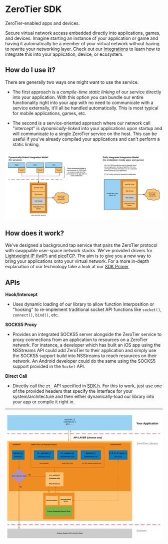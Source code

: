 ZeroTier SDK
======

ZeroTier-enabled apps and devices.

Secure virtual network access embedded directly into applications, games, and devices. Imagine starting an instance of your application or game and having it automatically be a member of your virtual network without having to rewrite your networking layer. Check out our [Integrations](integrations/) to learn how to integrate this into your application, device, or ecosystem.

## How do I use it?

There are generally two ways one might want to use the service. 

 - The first approach is a *compile-time static linking* of our service directly into your application. With this option you can bundle our entire functionality right into your app with no need to communicate with a service externally, it'll all be handled automatically. This is most typical for mobile applications, games, etc.

 - The second is a service-oriented approach where our network call "intercept" is *dynamically-linked* into your applications upon startup and will communicate to a single ZeroTier service on the host. This can be useful if you've already compiled your applications and can't perform a static linking.

![Image](docs/img/methods.png)

## How does it work?

We've designed a background tap service that pairs the ZeroTier protocol with swappable user-space network stacks. We've provided drivers for [Lightweight IP (lwIP)](http://savannah.nongnu.org/projects/lwip/) and [picoTCP](http://www.picotcp.com/). The aim is to give you a new way to bring your applications onto your virtual network. For a more in-depth explanation of our technology take a look at our [SDK Primer](docs/zt_sdk_primer.md)

## APIs

**Hook/Intercept**
- Uses dynamic loading of our library to allow function interposition or "hooking" to re-implement traditional socket API functions like `socket()`, `connect()`, `bind()`, etc.

**SOCKS5 Proxy**
- Provides an integrated SOCKS5 server alongside the ZeroTier service to proxy connections from an application to resources on a ZeroTier network. For instance, a developer which has built an iOS app using the NSStreams API could add ZeroTier to their application and simply use the SOCKS5 support build into NSStreams to reach resources on their network. An Android developer could do the same using the SOCKS5 support provided in the `Socket` API.

**Direct Call**
- Directly call the `zt_` API specified in [SDK.h](src/SDK.h). For this to work, just use one of the provided headers that specify the interface for your system/architecture and then either dynamically-load our library into your app or compile it right in. 

***
![Image](docs/img/api_diagram.png)
